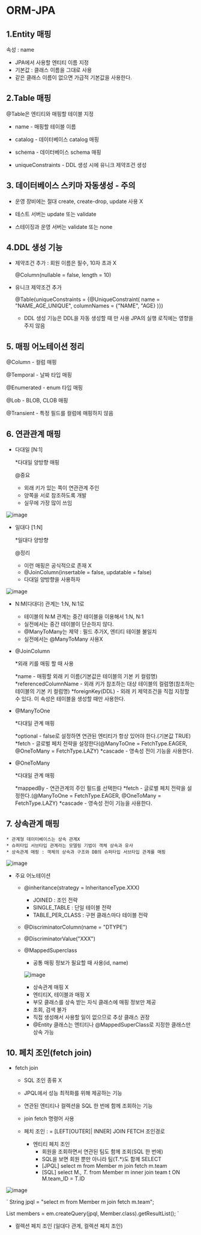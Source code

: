 # ORM-JPA
## 1.Entity 매핑
속성 : name
  * JPA에서 사용할 엔티티 이름 지정
  * 기본값 : 클래스 이름을 그대로 사용
  * 같은 클래스 이름이 없으면 가급적 기본값을 사용한다.

## 2.Table 매핑
  @Table은 엔티티와 매핑할 테이블 지정
  
  * name - 매핑할 테이블 이름
  
  * catalog - 데이터베이스 catalog 매핑
  
  * schema - 데이터베이스 schema 매핑
  
  * uniqueConstraints - DDL 생성 시에 유니크 제약조건 생성
  
## 3. 데이터베이스 스키마 자동생성 - 주의

* 운영 장비에는 절대 create, create-drop, update 사용 X

* 테스트 서버는 update 또는 validate

* 스테이징과 운영 서버는 validate 또는 none

## 4.DDL 생성 기능

* 제약조건 추가 : 회원 이름은 필수, 10자 초과 X

  @Column(nullable = false, length = 10)
  
* 유니크 제약조건 추가
  
  @Table(uniqueConstraints = {@UniqueConstraint( name = "NAME_AGE_UNIQUE", columnNames = {"NAME", "AGE} )})
  
  * DDL 생성 기능은 DDL을 자동 생성할 때 만 사용
  JPA의 실행 로직에는 영향을 주지 않음
  
## 5. 매핑 어노테이션 정리

  @Column - 컬럼 매핑
  
  @Temporal - 날짜 타입 매핑
  
  @Enumerated - enum 타입 매핑
  
  @Lob - BLOB, CLOB 매핑
  
  @Transient - 특정 필드를 컬럼에 매핑하지 않음


## 6. 연관관계 매핑

   * 다대일 [N:1]
     
     *다대일 양방향 매핑
     
     @중요
      * 외래 키가 있는 쪽이 연관관계 주인
      * 양쪽을 서로 참조하도록 개발
      * 실무에 가장 많이 쓰임
     
  ![image](https://user-images.githubusercontent.com/79154652/132367754-0e2d08d6-43dd-4b76-b103-12f4c256fccf.png)
  
  
   * 일대다 [1:N]
    
     *일대다 양방향
      
      @정리
        * 이런 매핑은 공식적으로 존재 X
        * @JoinColumn(insertable = false, updatable = false)
        * 다대일 양방향을 사용하자
        
![image](https://user-images.githubusercontent.com/79154652/132368163-b61aca10-4e2f-4882-ac9d-0e381689a506.png)


  * N:M(다대다) 관계는 1:N, N:1로
    
    * 테이블의 N:M 관계는 중간 테이블을 이용해서 1:N, N:1
    * 실전에서는 중간 테이블이 단순하지 않다.
    * @ManyToMany는 제약 : 필드 추가X, 엔티티 테이블 불일치
    * 실전에서는 @ManyToMany 사용X


 * @JoinColumn
   
   *외래 키를 매핑 할 때 사용
     
     *name - 매핑할 외래 키 이름(기본값은 테이블의 기본 키 컬럼명)
     *referencedColumnName - 외래 키가 참조하는 대상 테이블의 컬럼명(참조하는 테이블의 기본 키 컬럼명)
     *foreignKey(DDL) - 외래 키 제약조건을 직접 지정할 수 있다. 이 속성은 테이블을 생성할 때만 사용한다.
     
     
* @ManyToOne
   
   *다대일 관계 매핑
   
     *optional - false로 설정하면 연관된 엔티티가 항상 있어야 한다.(기본값 TRUE)
     *fetch - 글로벌 페치 전략을 설정한다(@ManyToOne = FetchType.EAGER, @OneToMany = FetchType.LAZY)
     *cascade - 영속성 전이 기능을 사용한다.
     
* @OneToMany

   *다대일 관계 매핑
   
     *mappedBy - 연관관계의 주인 필드를 선택한다
     *fetch - 글로벌 페치 전략을 설정한다.(@ManyToOne = FetchType.EAGER, @OneToMany = FetchType.LAZY)
     *cascade - 영속성 전이 기능을 사용한다.
     



## 7. 상속관계 매핑

    * 관계형 데이터베이스는 상속 관계X
    * 슈퍼타입 서브타입 관계라는 모델링 기법이 객체 상속과 유사
    * 상속관계 매핑 : 객체의 상속과 구조와 DB의 슈퍼타입 서브타입 관계를 매핑

  ![image](https://user-images.githubusercontent.com/79154652/132370638-96265d82-adab-4a04-9337-1e30c020d2d0.png)

  * 주요 어노테이션
    
    * @inheritance(strategy = InheritanceType.XXX)
      
      * JOINED : 조인 전략
      * SINGLE_TABLE : 단일 테이블 전략
      * TABLE_PER_CLASS : 구현 클래스마다 테이블 전략
    
    * @DiscriminatorColumn(name = "DTYPE")
    
    * @DiscriminatorValue("XXX")

    
    
    * @MappedSuperclass
      
      * 공통 매핑 정보가 필요할 때 사용(id, name)
      
      ![image](https://user-images.githubusercontent.com/79154652/132372117-200e9927-82ed-4c52-a9f2-44a36dc2e271.png)
      
      
      * 상속관계 매핑 X
      * 엔티티X, 테이블과 매핑 X
      * 부모 클래스를 상속 받는 자식 클래스에 매핑 정보만 제공
      * 조회, 검색 불가
      * 직접 생성해서 사용할 일이 없으므로 추상 클래스 권장
      * @Entity 클래스는 엔티티나 @MappedSuperClass로 지정한 클래스만 상속 가능


## 10. 페치 조인(fetch join)
    
  * fetch join
  
    * SQL 조인 종류 X
    
    * JPQL에서 성능 최적화를 위해 제공하는 기능
    
    * 연관된 엔티티나 컬렉션을 SQL 한 번에 함께 조회하는 기능
    
    * join fetch 명령어 사용
    
    * 페치 조인 : = [LEFT[OUTER]| INNER] JOIN FETCH 조인경로

      
       * 엔티티 페치 조인
         * 회원을 조회하면서 연관된 팀도 함께 조회(SQL 한 번에)
         * SQL을 보면 회원 뿐만 아니라 팀(T.*)도 함께 SELECT
         * [JPQL] select m from Member m join fetch m.team
         * [SQL] select M.*, T.* from Member m inner join team t ON M.team_ID = T.ID


![image](https://user-images.githubusercontent.com/79154652/132541871-a775e1d6-f725-4daf-a881-4971f5bd4ea7.png)


   `
   String jpql = "select m from Member m join fetch m.team";
   
   List<Member> members = em.createQuery(jpql, Member.class).getResultList();
   `
   
 * 컬렉션 페치 조인
   (일대다 관계, 컬렉션 페치 조인)
       
